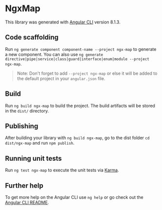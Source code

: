 # NgxMap

This library was generated with [Angular CLI](https://github.com/angular/angular-cli) version 8.1.3.

## Code scaffolding

Run `ng generate component component-name --project ngx-map` to generate a new component. You can also use `ng generate directive|pipe|service|class|guard|interface|enum|module --project ngx-map`.
> Note: Don't forget to add `--project ngx-map` or else it will be added to the default project in your `angular.json` file. 

## Build

Run `ng build ngx-map` to build the project. The build artifacts will be stored in the `dist/` directory.

## Publishing

After building your library with `ng build ngx-map`, go to the dist folder `cd dist/ngx-map` and run `npm publish`.

## Running unit tests

Run `ng test ngx-map` to execute the unit tests via [Karma](https://karma-runner.github.io).

## Further help

To get more help on the Angular CLI use `ng help` or go check out the [Angular CLI README](https://github.com/angular/angular-cli/blob/master/README.md).
